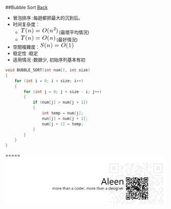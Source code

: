 ##Bubble Sort [Back](./../Sort.md)
- 冒泡排序 :每趟都把最大的沉到后。
- 时间复杂度：
	- <img src="./on2.png"> (最壞平均情況) 
	- <img src="./on.png"> (最好情況)
- 空間複雜度：<img src="./o1.png">
- 稳定性 :稳定
- 适用情况 :数据少, 初始序列基本有初



```c
void BUBBLE_SORT(int num[], int size)
{
	for (int i = 0; i < size; i++)
	{
		for (int j = 0; j < size - i; j++)
		{
			if (num[j] > num[j + 1])
			{
				int temp = num[j];
				nun[j] = num[j + 1];
				num[j + 1] = temp;
			}
		}
	}
}
```

=====
<a href="http://aleen42.github.io/" target="_blank" ><img src="./../../../pic/tail.gif"></a>
